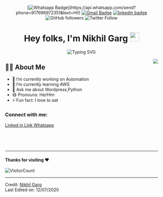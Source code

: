 <div align="center">
  
<!-- <img href="https://www.linkedin.com/in/ritishkhanna" src="https://img.shields.io/badge/ritishkhanna-30302f?style=flat&logo=linkedin"/> -->
 
  
[![Whatsapp Badge](https://img.shields.io/badge/-Whatsapp-4CA143?style=flat-square&labelColor=4CA143&logo=whatsapp&logoColor=white&link=https://api.whatsapp.com/send?phone=917696972351&text=Hi!)](https://api.whatsapp.com/send?phone=917696972351&text=Hi!)
[![Gmail Badge](https://img.shields.io/badge/Gmail-red?style=flat-square&logo=Gmail&logoColor=white&link=mailto:ritishkhanna18@gmail.com)](mailto:itishkhanna18@gmail.com)
[![linkedin badge](https://img.shields.io/badge/ritishkhanna-30302f?style=flat&logo=linkedin)](https://www.linkedin.com/in/ritishkhanna)
![GitHub followers](https://img.shields.io/github/followers/ritishkhanna?style=social)
![Twitter Follow](https://img.shields.io/twitter/follow/ritishkhanna?style=social)


<h1>Hey folks, I'm Nikhil Garg <img src="https://media.giphy.com/media/hvRJCLFzcasrR4ia7z/giphy.gif" width="30px"></h1>

![Typing SVG](https://readme-typing-svg.herokuapp.com?font=Robot-Bold&size=30&color=fff&center=true&vCenter=true&width=900&height=110&lines=Passionate+Developer;Competetive+Programmer;Freelancer;CSE+Sophomore)

  
</div>
  
<!-- ## Hi there 👋 

## I am a Fast Learner -->

<img align="right" src="./codingcat.gif"/>

## 🙋‍♂️ About Me
- 🔭 I’m currently working on Automation
- 🌱 I’m currently learning AWS
- 💬 Ask me about Wordpress,Python
- 😄 Pronouns: He/Him
- ⚡ Fun fact: I love to eat



<!-- Connect with me -->
<h3 align="left">Connect with me:</h3>


<a href="https://www.linkedin.com/in/nikhil-garg-8n5i2k">
  Linked in Link
</a>

<a href="https://wa.me/+918699470729">
  Whatsapp 
</a>
</p>


<br/>


  
</p>
<br>



-----

#### Thanks for visiting :heart:
![VisitorCount](https://profile-counter.glitch.me/Nikhilgarg-123/count.svg)


---

Credit: [Nikhil Garg](https://github.com/Nikhilgarg-123)
<br>
Last Edited on: 12/07/2020

